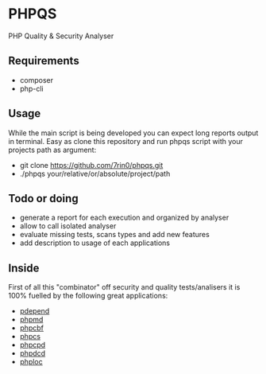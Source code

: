 # PHPQS
PHP Quality & Security Analyser

## Requirements
- composer
- php-cli

## Usage
While the main script is being developed you can expect long reports output in terminal. Easy as clone this repository and run phpqs script with your projects path as argument:
- git clone https://github.com/7rin0/phpqs.git
- ./phpqs your/relative/or/absolute/project/path

## Todo or doing
- generate a report for each execution and organized by analyser
- allow to call isolated analyser
- evaluate missing tests, scans types and add new features
- add description to usage of each applications

## Inside
First of all this "combinator" off security and quality tests/analisers it is 100% fuelled by the following great applications:
- [pdepend](https://github.com/pdepend/pdepend)
- [phpmd](https://github.com/phpmd/phpmd)
- [phpcbf](https://github.com/squizlabs/PHP_CodeSniffer)
- [phpcs](https://github.com/squizlabs/PHP_CodeSniffer)
- [phpcpd](https://github.com/sebastianbergmann/phpcpd)
- [phpdcd](https://github.com/sebastianbergmann/phpdcd)
- [phploc](https://github.com/sebastianbergmann/phploc)
